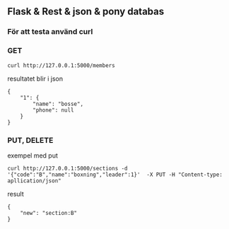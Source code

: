 ## Flask & Rest & json & pony databas


### För att testa använd curl


### GET

`curl http://127.0.0.1:5000/members`

resultatet blir i json


    {
        "1": {
            "name": "bosse",
            "phone": null
        }
    }
    
### PUT, DELETE

exempel med put

   `curl http://127.0.0.1:5000/sections -d '{"code":"B","name":"boxning","leader":1}'  -X PUT -H "Content-type: apllication/json"`

result

    {
        "new": "section:B"
    }








